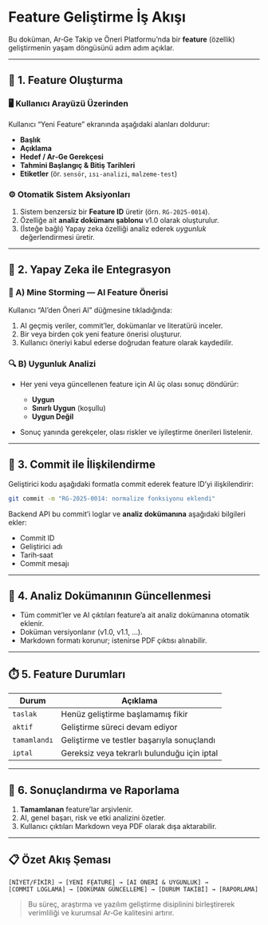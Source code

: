 # Feature Geliştirme İş Akışı

Bu doküman, Ar‑Ge Takip ve Öneri Platformu’nda bir **feature** (özellik) geliştirmenin yaşam döngüsünü adım adım açıklar.

---

## 🧱 1. Feature Oluşturma

### 🖥️ Kullanıcı Arayüzü Üzerinden

Kullanıcı “Yeni Feature” ekranında aşağıdaki alanları doldurur:

* **Başlık**
* **Açıklama**
* **Hedef / Ar‑Ge Gerekçesi**
* **Tahmini Başlangıç & Bitiş Tarihleri**
* **Etiketler** (ör. `sensör`, `ısı‑analizi`, `malzeme‑test`)

### ⚙️ Otomatik Sistem Aksiyonları

1. Sistem benzersiz bir **Feature ID** üretir (örn. `RG‑2025‑0014`).
2. Özelliğe ait **analiz dokümanı şablonu** v1.0 olarak oluşturulur.
3. (İsteğe bağlı) Yapay zeka özelliği analiz ederek *uygunluk* değerlendirmesi üretir.

---

## 🧠 2. Yapay Zeka ile Entegrasyon

### 🎯 A) Mine Storming — AI Feature Önerisi

Kullanıcı “AI’den Öneri Al” düğmesine tıkladığında:

1. AI geçmiş veriler, commit’ler, dokümanlar ve literatürü inceler.
2. Bir veya birden çok yeni feature önerisi oluşturur.
3. Kullanıcı öneriyi kabul ederse doğrudan feature olarak kaydedilir.

### 🔍 B) Uygunluk Analizi

* Her yeni veya güncellenen feature için AI üç olası sonuç döndürür:

  * **Uygun**
  * **Sınırlı Uygun** (koşullu)
  * **Uygun Değil**
* Sonuç yanında gerekçeler, olası riskler ve iyileştirme önerileri listelenir.

---

## 🔄 3. Commit ile İlişkilendirme

Geliştirici kodu aşağıdaki formatla commit ederek feature ID’yi ilişkilendirir:

```bash
git commit -m "RG-2025-0014: normalize fonksiyonu eklendi"
```

Backend API bu commit’i loglar ve **analiz dokümanına** aşağıdaki bilgileri ekler:

* Commit ID
* Geliştirici adı
* Tarih‑saat
* Commit mesajı

---

## 📄 4. Analiz Dokümanının Güncellenmesi

* Tüm commit’ler ve AI çıktıları feature’a ait analiz dokümanına otomatik eklenir.
* Doküman versiyonlanır (v1.0, v1.1, …).
* Markdown formatı korunur; istenirse PDF çıktısı alınabilir.

---

## ⏱️ 5. Feature Durumları

| Durum        | Açıklama                                    |
| ------------ | ------------------------------------------- |
| `taslak`     | Henüz geliştirme başlamamış fikir           |
| `aktif`      | Geliştirme süreci devam ediyor              |
| `tamamlandı` | Geliştirme ve testler başarıyla sonuçlandı  |
| `iptal`      | Gereksiz veya tekrarlı bulunduğu için iptal |

---

## 🧾 6. Sonuçlandırma ve Raporlama

1. **Tamamlanan** feature’lar arşivlenir.
2. AI, genel başarı, risk ve etki analizini özetler.
3. Kullanıcı çıktıları Markdown veya PDF olarak dışa aktarabilir.

---

## 📋 Özet Akış Şeması

```plaintext
[NİYET/FİKİR] → [YENİ FEATURE] → [AI ÖNERİ & UYGUNLUK] → [COMMIT LOGLAMA] → [DOKÜMAN GÜNCELLEME] → [DURUM TAKİBİ] → [RAPORLAMA]
```

> Bu süreç, araştırma ve yazılım geliştirme disiplinini birleştirerek verimliliği ve kurumsal Ar‑Ge kalitesini artırır.
